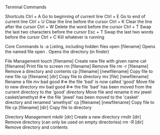Terminal Commands

Shortcuts
	Ctrl + A
		Go to beginning of current line
	Ctrl + E 
		Go to end of current line
	Ctrl + U
		Clear the line before the cursor
	Ctrl + K
		Clear the line after the cursor
	Ctrl + W
		Delete the word before the cursor
	Ctrl + T
		Swap the last two characters before the cursor
	Esc + T
		Swap the last two words before the cursor
	Ctrl + C 
		Kill whatever is running

Core Commands
	ls -a
		Listing, including hidden files
	open [filename] 
		Opens the named file
	open .
		Opens the directory (in finder)

File Management
	touch [filename]
		Create new file with given name
	cat [filename]
		Print file to screen
	rm [filename]
		Remove file
	rm -r [filename]
		Remove a directory and contents
	cp [filename] [newfilename]
		Copy file to new file
	cp [filename] [dir]
		Copy file to directory
	mv [file] [newfilename]
		Rename a file 
			mv bad good #=> the file 'bad' is now called 'good'
		Move file to new directory
			mv bad good #=> the file 'bad' has been moved from the current directory to the 'good' directory
		Move file and rename it
			mv jewel casket/amethyst #=> the file 'jewel' has been moved to the 'casket' directory and renamed 'amethyst'
	cp [filename] [newfilename]
		Copy file to file
	cp [filename] [dir]
		Copy file to directory

Directory Management
	mkdir [dir]
		Create a new directory
	rmdir [dir]
		Remove directory (can only be used on empty directories)
	rm -R [dir]
		Remove directory and contents